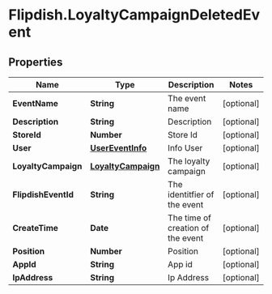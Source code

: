 # Flipdish.LoyaltyCampaignDeletedEvent

## Properties
Name | Type | Description | Notes
------------ | ------------- | ------------- | -------------
**EventName** | **String** | The event name | [optional] 
**Description** | **String** | Description | [optional] 
**StoreId** | **Number** | Store Id | [optional] 
**User** | [**UserEventInfo**](UserEventInfo.md) | Info User | [optional] 
**LoyaltyCampaign** | [**LoyaltyCampaign**](LoyaltyCampaign.md) | The loyalty campaign | [optional] 
**FlipdishEventId** | **String** | The identitfier of the event | [optional] 
**CreateTime** | **Date** | The time of creation of the event | [optional] 
**Position** | **Number** | Position | [optional] 
**AppId** | **String** | App id | [optional] 
**IpAddress** | **String** | Ip Address | [optional] 


